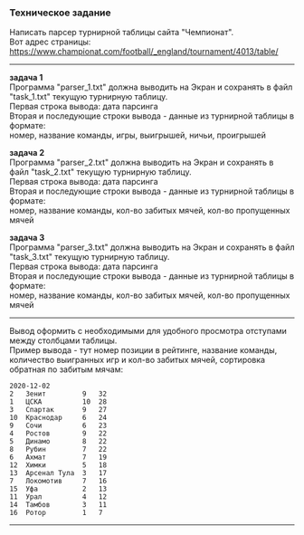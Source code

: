 ### Техническое задание  


Написать парсер турнирной таблицы сайта "Чемпионат".  
Вот адрес страницы: https://www.championat.com/football/_england/tournament/4013/table/  

---  

**задача 1**  
Программа "parser_1.txt" должна выводить на Экран и сохранять в файл "task_1.txt" текущую турнирную таблицу.  
Первая строка вывода: дата парсинга  
Вторая и последующие строки вывода - данные из турнирной таблицы в формате:  
номер, название команды, игры, выигрышей, ничьи, проигрышей  

**задача 2**  
Программа "parser_2.txt" должна выводить на Экран и сохранять в файл "task_2.txt" текущую турнирную таблицу.  
Первая строка вывода: дата парсинга  
Вторая и последующие строки вывода - данные из турнирной таблицы в формате:  
номер, название команды, кол-во забитых мячей, кол-во пропущенных мячей  

**задача 3**  
Программа "parser_3.txt" должна выводить на Экран и сохранять в файл "task_3.txt" текущую турнирную таблицу.  
Первая строка вывода: дата парсинга  
Вторая и последующие строки вывода - данные из турнирной таблицы в формате:  
номер, название команды, кол-во забитых мячей, кол-во пропущенных мячей  

---  

Вывод оформить с необходимыми для удобного просмотра отступами между столбцами таблицы.  
Пример вывода - тут номер позиции в рейтинге, название команды, количество выигранных игр и кол-во забитых мячей, сортировка обратная по забитым мячам:  
```
2020-12-02
2   Зенит         9   32  
1   ЦСКА          10  28  
3   Спартак       9   27  
10  Краснодар     6   24  
9   Сочи          6   23  
4   Ростов        9   22  
5   Динамо        8   22  
8   Рубин         7   22  
6   Ахмат         7   19  
12  Химки         5   18  
13  Арсенал Тула  3   17  
7   Локомотив     7   16  
15  Уфа           2   13  
11  Урал          4   12  
14  Тамбов        3   11  
16  Ротор         1   7   

```

---  

